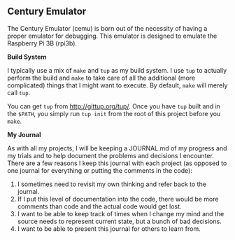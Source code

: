Century Emulator
---


The Century Emulator (cemu) is born out of the necessity of having a proper emulator for debugging.  This emulator is designed to emulate the Raspberry Pi 3B (rpi3b).

**Build System**

I typically use a mix of `make` and `tup` as my build system.  I use `tup` to actually perform the build and `make` to take care of all the additional (more complicated) things that I might want to execute.  By default, `make` will merely call `tup`.

You can get `tup` from http://gittup.org/tup/.  Once you have `tup` built and in the `$PATH`, you simply run `tup init` from the root of this project before you `make`.

**My Journal**

As with all my projects, I will be keeping a JOURNAL.md of my progress and my trials and to help document the problems and decisions I encounter.  There are a few reasons I keep this journal with each project (as opposed to one journal for everything or putting the comments in the code):
1. I sometimes need to revisit my own thinking and refer back to the journal.
1. If I put this level of documentation into the code, there would be more comments than code and the actual code would get lost.
1. I want to be able to keep track of times when I change my mind and the source needs to represent current state, but a bunch of bad decisions.
1. I want to be able to present this journal for others to learn from.

